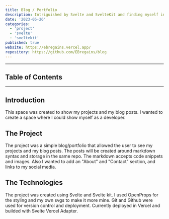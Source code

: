 ```yaml
---
title: Blog / Portfolio
description: Intriguished by Svelte and SvelteKit and finding myself in the needence of a space to show my space, I made this as my first Svelte big project.
date: '2023-05-26'
categories:
  - 'project'
  - 'svelte'
  - 'sveltekit'
published: true
website: https://ebregains.vercel.app/
repository: https://github.com/EBregains/blog
---
```


---

## Table of Contents

---

## Introduction

This space was created to show my projects and my blog posts. I wanted to create a space where I could show myself as a developer. 

## The Project

The project was a simple blog/portfolio that allowed the user to see my projects and my blog posts. The posts will be created around markdown syntax and storage in the same repo. The markdown accepts code snippets and images. Also I wanted to add an "About" and "Contact" section, and links to my social media.

## The Technologies

The project was created using Svelte and Svelte kit. I used OpenProps for the styling and my own svgs to make it more mine. Git and Github were used for version control and deployment. Currently deployed in Vercel and builded with Svelte Vercel Adapter. 



